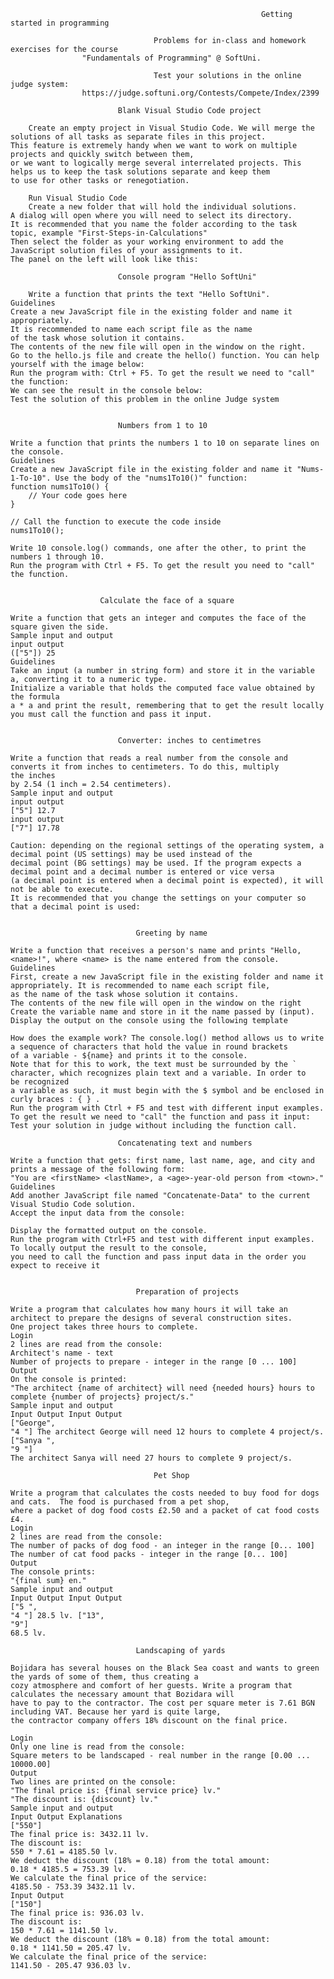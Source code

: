                                                             Getting started in programming
                                                            
                                    Problems for in-class and homework exercises for the course 
				    "Fundamentals of Programming" @ SoftUni.
                                    
                                    Test your solutions in the online judge system: 
				    https://judge.softuni.org/Contests/Compete/Index/2399 
				    
							Blank Visual Studio Code project

		Create an empty project in Visual Studio Code. We will merge the solutions of all tasks as separate files in this project.
	This feature is extremely handy when we want to work on multiple projects and quickly switch between them,
	or we want to logically merge several interrelated projects. This helps us to keep the task solutions separate and keep them 
	to use for other tasks or renegotiation.
	
		Run Visual Studio Code
		Create a new folder that will hold the individual solutions. 
	A dialog will open where you will need to select its directory. 
	It is recommended that you name the folder according to the task topic, example "First-Steps-in-Calculations"
	Then select the folder as your working environment to add the JavaScript solution files of your assignments to it. 
	The panel on the left will look like this:
 
							Console program "Hello SoftUni"
						
		Write a function that prints the text "Hello SoftUni".
	Guidelines
	Create a new JavaScript file in the existing folder and name it appropriately.
	It is recommended to name each script file as the name 
	of the task whose solution it contains.
	The contents of the new file will open in the window on the right.
	Go to the hello.js file and create the hello() function. You can help yourself with the image below: 
	Run the program with: Ctrl + F5. To get the result we need to "call" the function:
	We can see the result in the console below:
	Test the solution of this problem in the online Judge system
 
 
							Numbers from 1 to 10
							
	Write a function that prints the numbers 1 to 10 on separate lines on the console.
	Guidelines
	Create a new JavaScript file in the existing folder and name it "Nums-1-To-10". Use the body of the "nums1To10()" function:
	function nums1To10() {
    	// Your code goes here
	}

	// Call the function to execute the code inside
	nums1To10();
	
	Write 10 console.log() commands, one after the other, to print the numbers 1 through 10.
	Run the program with Ctrl + F5. To get the result you need to "call" the function.	


						Calculate the face of a square

	Write a function that gets an integer and computes the face of the square given the side. 
	Sample input and output
	input output
	(["5"]) 25
	Guidelines
	Take an input (a number in string form) and store it in the variable a, converting it to a numeric type. 
	Initialize a variable that holds the computed face value obtained by the formula
 	a * a and print the result, remembering that to get the result locally you must call the function and pass it input.

 
							Converter: inches to centimetres
							
	Write a function that reads a real number from the console and converts it from inches to centimeters. To do this, multiply
	the inches
	by 2.54 (1 inch = 2.54 centimeters).
	Sample input and output
	input output
	["5"] 12.7
	input output
	["7"] 17.78

	Caution: depending on the regional settings of the operating system, a decimal point (US settings) may be used instead of the
	decimal point (BG settings) may be used. If the program expects a decimal point and a decimal number is entered or vice versa
	(a decimal point is entered when a decimal point is expected), it will not be able to execute.
	It is recommended that you change the settings on your computer so that a decimal point is used:
 
 
								Greeting by name
								
	Write a function that receives a person's name and prints "Hello, <name>!", where <name> is the name entered from the console.
	Guidelines
	First, create a new JavaScript file in the existing folder and name it appropriately. It is recommended to name each script file,
	as the name of the task whose solution it contains.
	The contents of the new file will open in the window on the right
 	Create the variable name and store in it the name passed by (input).
	Display the output on the console using the following template
 
	How does the example work? The console.log() method allows us to write a sequence of characters that hold the value in round brackets
	of a variable - ${name} and prints it to the console.
	Note that for this to work, the text must be surrounded by the ` character, which recognizes plain text and a variable. In order to
	be recognized
	a variable as such, it must begin with the $ symbol and be enclosed in curly braces : { } .
	Run the program with Ctrl + F5 and test with different input examples. 
	To get the result we need to "call" the function and pass it input:
	Test your solution in judge without including the function call.

							Concatenating text and numbers
							
 	Write a function that gets: first name, last name, age, and city and prints a message of the following form: 
	"You are <firstName> <lastName>, a <age>-year-old person from <town>."
	Guidelines
	Add another JavaScript file named "Concatenate-Data" to the current Visual Studio Code solution.
	Accept the input data from the console:
 
	Display the formatted output on the console.
	Run the program with Ctrl+F5 and test with different input examples. To locally output the result to the console,
	you need to call the function and pass input data in the order you expect to receive it

 
								Preparation of projects
								
	Write a program that calculates how many hours it will take an architect to prepare the designs of several construction sites.
	One project takes three hours to complete.
	Login
	2 lines are read from the console:
	Architect's name - text
	Number of projects to prepare - integer in the range [0 ... 100]
	Output
	On the console is printed:
	"The architect {name of architect} will need {needed hours} hours to complete {number of projects} project/s."
	Sample input and output
	Input Output Input Output
	["George",
	"4 "] The architect George will need 12 hours to complete 4 project/s. ["Sanya ",
	"9 "]
	The architect Sanya will need 27 hours to complete 9 project/s.
	
									Pet Shop
									
	Write a program that calculates the costs needed to buy food for dogs and cats.  The food is purchased from a pet shop,
	where a packet of dog food costs £2.50 and a packet of cat food costs £4.
	Login
	2 lines are read from the console:
	The number of packs of dog food - an integer in the range [0... 100]
	The number of cat food packs - integer in the range [0... 100]
	Output
	The console prints: 
	"{final sum} en."
	Sample input and output
	Input Output Input Output
	["5 ",
	"4 "] 28.5 lv. ["13",
	"9"]
	68.5 lv.
	
								Landscaping of yards
								
	Bojidara has several houses on the Black Sea coast and wants to green the yards of some of them, thus creating a 
	cozy atmosphere and comfort of her guests. Write a program that calculates the necessary amount that Bozidara will
	have to pay to the contractor. The cost per square meter is 7.61 BGN including VAT. Because her yard is quite large,
	the contractor company offers 18% discount on the final price.
	
	Login
	Only one line is read from the console:
	Square meters to be landscaped - real number in the range [0.00 ... 10000.00]
	Output
	Two lines are printed on the console:
	"The final price is: {final service price} lv."
	"The discount is: {discount} lv."
	Sample input and output
	Input Output Explanations
	["550"]
	The final price is: 3432.11 lv.
	The discount is:
	550 * 7.61 = 4185.50 lv.
	We deduct the discount (18% = 0.18) from the total amount:
	0.18 * 4185.5 = 753.39 lv.
	We calculate the final price of the service:
	4185.50 - 753.39 3432.11 lv.
	Input Output	
	["150"]
	The final price is: 936.03 lv.
	The discount is:
	150 * 7.61 = 1141.50 lv.
	We deduct the discount (18% = 0.18) from the total amount:
	0.18 * 1141.50 = 205.47 lv.
	We calculate the final price of the service:
	1141.50 - 205.47 936.03 lv.
